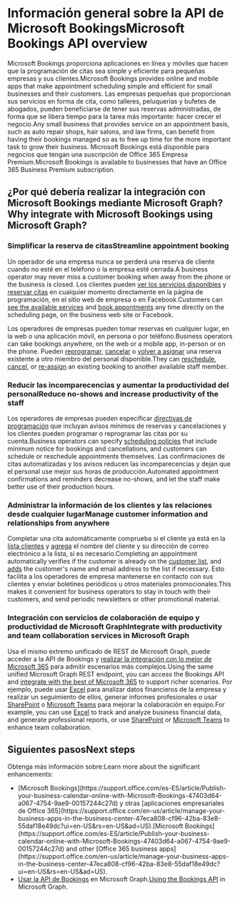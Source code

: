 # <a name="microsoft-bookings-api-overview"></a><span data-ttu-id="b5dfa-101">Información general sobre la API de Microsoft Bookings</span><span class="sxs-lookup"><span data-stu-id="b5dfa-101">Microsoft Bookings API overview</span></span>

<span data-ttu-id="b5dfa-102">Microsoft Bookings proporciona aplicaciones en línea y móviles que hacen que la programación de citas sea simple y eficiente para pequeñas empresas y sus clientes.</span><span class="sxs-lookup"><span data-stu-id="b5dfa-102">Microsoft Bookings provides online and mobile apps that make appointment scheduling simple and efficient for small businesses and their customers.</span></span> <span data-ttu-id="b5dfa-103">Las empresas pequeñas que proporcionan sus servicios en forma de cita, como talleres, peluquerías y bufetes de abogados, pueden beneficiarse de tener sus reservas administradas, de forma que se libera tiempo para la tarea más importante: hacer crecer el negocio.</span><span class="sxs-lookup"><span data-stu-id="b5dfa-103">Any small business that provides service on an appointment basis, such as auto repair shops, hair salons, and law firms, can benefit from having their bookings managed so as to free up time for the more important task to grow their business.</span></span> <span data-ttu-id="b5dfa-104">Microsoft Bookings está disponible para negocios que tengan una suscripción de Office 365 Empresa Premium.</span><span class="sxs-lookup"><span data-stu-id="b5dfa-104">Microsoft Bookings is available to businesses that have an Office 365 Business Premium subscription.</span></span>

## <a name="why-integrate-with-microsoft-bookings-using-microsoft-graph"></a><span data-ttu-id="b5dfa-105">¿Por qué debería realizar la integración con Microsoft Bookings mediante Microsoft Graph?</span><span class="sxs-lookup"><span data-stu-id="b5dfa-105">Why integrate with Microsoft Bookings using Microsoft Graph?</span></span>

### <a name="streamline-appointment-booking"></a><span data-ttu-id="b5dfa-106">Simplificar la reserva de citas</span><span class="sxs-lookup"><span data-stu-id="b5dfa-106">Streamline appointment booking</span></span>
<span data-ttu-id="b5dfa-107">Un operador de una empresa nunca se perderá una reserva de cliente cuando no esté en el teléfono o la empresa esté cerrada.</span><span class="sxs-lookup"><span data-stu-id="b5dfa-107">A business operator may never miss a customer booking when away from the phone or the business is closed.</span></span> <span data-ttu-id="b5dfa-108">Los clientes pueden [ver los servicios disponibles](../api-reference/beta/api/bookingbusiness_list_services.md) y [reservar citas](../api-reference/beta/api/bookingbusiness_post_appointments.md) en cualquier momento directamente en la página de programación, en el sitio web de empresa o en Facebook.</span><span class="sxs-lookup"><span data-stu-id="b5dfa-108">Customers can [see the available services](../api-reference/beta/api/bookingbusiness_list_services.md) and [book appontments](../api-reference/beta/api/bookingbusiness_post_appointments.md) any time directly on the scheduling page, on the business web site or Facebook.</span></span> 

<span data-ttu-id="b5dfa-109">Los operadores de empresas pueden tomar reservas en cualquier lugar, en la web o una aplicación móvil, en persona o por teléfono.</span><span class="sxs-lookup"><span data-stu-id="b5dfa-109">Business operators can take bookings anywhere, on the web or a mobile app, in-person or on the phone.</span></span> <span data-ttu-id="b5dfa-110">Pueden [reprogramar](../api-reference/beta//api/bookingappointment_update.md), [cancelar](../api-reference/beta/api/bookingappointment_cancel.md) o [volver a asignar](../api-reference/beta/api/bookingappointment_update.md) una reserva existente a otro miembro del personal disponible.</span><span class="sxs-lookup"><span data-stu-id="b5dfa-110">They can [reschedule](../api-reference/beta//api/bookingappointment_update.md), [cancel](../api-reference/beta/api/bookingappointment_cancel.md), or [re-assign](../api-reference/beta/api/bookingappointment_update.md) an existing booking to another available staff member.</span></span> 

### <a name="reduce-no-shows-and-increase-productivity-of-the-staff"></a><span data-ttu-id="b5dfa-111">Reducir las incomparecencias y aumentar la productividad del personal</span><span class="sxs-lookup"><span data-stu-id="b5dfa-111">Reduce no-shows and increase productivity of the staff</span></span>
<span data-ttu-id="b5dfa-112">Los operadores de empresas pueden especificar [directivas de programación](../api-reference/beta/resources/bookingschedulingpolicy.md) que incluyan avisos mínimos de reservas y cancelaciones y los clientes pueden programar o reprogramar las citas por su cuenta.</span><span class="sxs-lookup"><span data-stu-id="b5dfa-112">Business operators can specify [scheduling policies](../api-reference/beta/resources/bookingschedulingpolicy.md) that include minimum notice for bookings and cancellations, and customers can schedule or reschedule appointments themselves.</span></span> <span data-ttu-id="b5dfa-113">Las confirmaciones de citas automatizadas y los avisos reducen las incomparecencias y dejan que el personal use mejor sus horas de producción.</span><span class="sxs-lookup"><span data-stu-id="b5dfa-113">Automated appointment confirmations and reminders decrease no-shows, and let the staff make better use of their production hours.</span></span> 

### <a name="manage-customer-information-and-relationships-from-anywhere"></a><span data-ttu-id="b5dfa-114">Administrar la información de los clientes y las relaciones desde cualquier lugar</span><span class="sxs-lookup"><span data-stu-id="b5dfa-114">Manage customer information and relationships from anywhere</span></span>
<span data-ttu-id="b5dfa-115">Completar una cita automáticamente comprueba si el cliente ya está en la [lista clientes](../api-reference/beta/api/bookingbusiness_list_customers.md) y [agrega](../api-reference/beta/api/bookingbusiness_post_customers.md) el nombre del cliente y su dirección de correo electrónico a la lista, si es necesario.</span><span class="sxs-lookup"><span data-stu-id="b5dfa-115">Completing an appointment automatically verifies if the customer is already on the [customer list](../api-reference/beta/api/bookingbusiness_list_customers.md), and [adds](../api-reference/beta/api/bookingbusiness_post_customers.md) the customer's name and email address to the list if necessary.</span></span> <span data-ttu-id="b5dfa-116">Esto facilita a los operadores de empresa mantenerse en contacto con sus clientes y enviar boletines periódicos u otros materiales promocionales.</span><span class="sxs-lookup"><span data-stu-id="b5dfa-116">This makes it convenient for business operators to stay in touch with their customers, and send periodic newsletters or other promotional material.</span></span>

### <a name="integrate-with-productivity-and-team-collaboration-services-in-microsoft-graph"></a><span data-ttu-id="b5dfa-117">Integración con servicios de colaboración de equipo y productividad de Microsoft Graph</span><span class="sxs-lookup"><span data-stu-id="b5dfa-117">Integrate with productivity and team collaboration services in Microsoft Graph</span></span>
<span data-ttu-id="b5dfa-118">Usa el mismo extremo unificado de REST de Microsoft Graph, puede acceder a la API de Bookings y [realizar la integración con lo mejor de Microsoft 365](overview-major-services.md) para admitir escenarios más complejos.</span><span class="sxs-lookup"><span data-stu-id="b5dfa-118">Using the same unified Microsoft Graph REST endpoint, you can access the Bookings API and [integrate with the best of Microsoft 365](overview-major-services.md) to support richer scenarios.</span></span> <span data-ttu-id="b5dfa-119">Por ejemplo, puede usar [Excel](excel-concept-overview.md#generate-reports-and-analyze-results) para analizar datos financieros de la empresa y realizar un seguimiento de ellos, generar informes profesionales o usar [SharePoint](sharepoint-concept-overview.md) o [Microsoft Teams](teams-concept-overview.md) para mejorar la colaboración en equipo.</span><span class="sxs-lookup"><span data-stu-id="b5dfa-119">For example, you can use [Excel](excel-concept-overview.md#generate-reports-and-analyze-results) to track and analyze business financial data, and generate professional reports, or use [SharePoint](sharepoint-concept-overview.md) or [Microsoft Teams](teams-concept-overview.md) to enhance team collaboration.</span></span>

## <a name="next-steps"></a><span data-ttu-id="b5dfa-120">Siguientes pasos</span><span class="sxs-lookup"><span data-stu-id="b5dfa-120">Next steps</span></span>

<span data-ttu-id="b5dfa-121">Obtenga más información sobre:</span><span class="sxs-lookup"><span data-stu-id="b5dfa-121">Learn more about the significant enhancements:</span></span>

- <span data-ttu-id="b5dfa-122">
  [Microsoft Bookings](https://support.office.com/es-ES/article/Publish-your-business-calendar-online-with-Microsoft-Bookings-47403d64-a067-4754-9ae9-00157244c27d) y otras [aplicaciones empresariales de Office 365](https://support.office.com/en-us/article/manage-your-business-apps-in-the-business-center-47eca808-cf96-42ba-83e8-55daf18e49dc?ui=en-US&rs=en-US&ad=US).</span><span class="sxs-lookup"><span data-stu-id="b5dfa-122">[Microsoft Bookings](https://support.office.com/es-ES/article/Publish-your-business-calendar-online-with-Microsoft-Bookings-47403d64-a067-4754-9ae9-00157244c27d) and other [Office 365 business apps](https://support.office.com/en-us/article/manage-your-business-apps-in-the-business-center-47eca808-cf96-42ba-83e8-55daf18e49dc?ui=en-US&rs=en-US&ad=US).</span></span>
- <span data-ttu-id="b5dfa-123">[Usar la API de Bookings](../api-reference/beta/resources/booking-api-overview.md) en Microsoft Graph.</span><span class="sxs-lookup"><span data-stu-id="b5dfa-123">[Using the Bookings API](../api-reference/beta/resources/booking-api-overview.md) in Microsoft Graph.</span></span>

